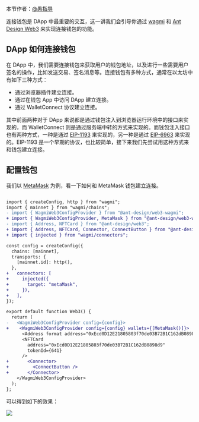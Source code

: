本节作者：[@愚指导](https://x.com/yudao1024)

连接钱包是 DApp 中最重要的交互，这一讲我们会引导你通过 [wagmi](https://wagmi.sh) 和 [Ant Design Web3](https://web3.ant.design) 来实现连接钱包的功能。

## DApp 如何连接钱包

在 DApp 中，我们需要连接钱包来获取用户的钱包地址，以及进行一些需要用户签名的操作，比如发送交易、签名消息等。连接钱包有多种方式，通常在以太坊中有如下三种方式：

- 通过浏览器插件建立连接。
- 通过在钱包 App 中访问 DApp 建立连接。
- 通过 WalletConnect 协议建立连接。

其中前面两种对于 DApp 来说都是通过钱包注入到浏览器运行环境中的接口来实现的，而 WalletConnect 则是通过服务端中转的方式来实现的。而钱包注入接口也有两种方式，一种是通过 [EIP-1193](https://eips.ethereum.org/EIPS/eip-1193) 来实现的，另一种是通过 [EIP-6963](https://eips.ethereum.org/EIPS/eip-6963) 来实现的。EIP-1193 是一个早期的协议，也比较简单，接下来我们先尝试用这种方式来和钱包建立连接。

## 配置钱包

我们以 [MetaMask](https://metamask.io/) 为例，看一下如何和 MetaMask 钱包建立连接。

```diff

import { createConfig, http } from "wagmi";
import { mainnet } from "wagmi/chains";
- import { WagmiWeb3ConfigProvider } from "@ant-design/web3-wagmi";
+ import { WagmiWeb3ConfigProvider, MetaMask } from "@ant-design/web3-wagmi";
- import { Address, NFTCard } from "@ant-design/web3";
+ import { Address, NFTCard, Connector, ConnectButton } from "@ant-design/web3";
+ import { injected } from "wagmi/connectors";

const config = createConfig({
  chains: [mainnet],
  transports: {
    [mainnet.id]: http(),
  },
+   connectors: [
+     injected({
+       target: "metaMask",
+     }),
+   ],
});

export default function Web3() {
  return (
-   <WagmiWeb3ConfigProvider config={config}>
+    <WagmiWeb3ConfigProvider config={config} wallets={[MetaMask()]}>
      <Address format address="0xEcd0D12E21805803f70de03B72B1C162dB0898d9" />
      <NFTCard
        address="0xEcd0D12E21805803f70de03B72B1C162dB0898d9"
        tokenId={641}
      />
+       <Connector>
+         <ConnectButton />
+       </Connector>
    </WagmiWeb3ConfigProvider>
  );
};


```

可以得到如下的效果：

![](./img/connect.png)
